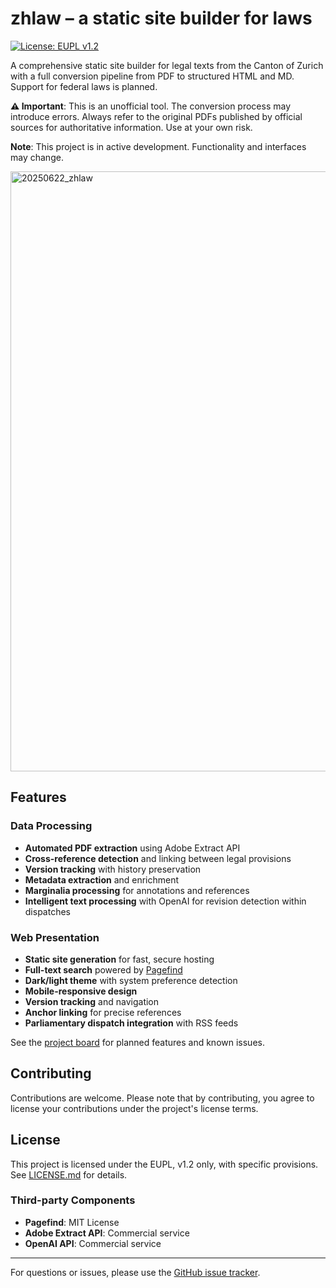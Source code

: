 # zhlaw – a static site builder for laws

[![License: EUPL v1.2](https://img.shields.io/badge/License-EUPL_v1.2-blue.svg)](https://github.com/quadratecode/zhlaw/blob/main/LICENSE.md)

A comprehensive static site builder for legal texts from the Canton of Zurich with a full conversion pipeline from PDF to structured HTML and MD. Support for federal laws is planned.

**⚠️ Important**: This is an unofficial tool. The conversion process may introduce errors. Always refer to the original PDFs published by official sources for authoritative information. Use at your own risk.

**Note**: This project is in active development. Functionality and interfaces may change.

<img width="960" alt="20250622_zhlaw" src="https://github.com/user-attachments/assets/947faa75-41c9-4508-bf01-36a8ce738050" />

## Features

### Data Processing
- **Automated PDF extraction** using Adobe Extract API
- **Cross-reference detection** and linking between legal provisions
- **Version tracking** with history preservation
- **Metadata extraction** and enrichment
- **Marginalia processing** for annotations and references
- **Intelligent text processing** with OpenAI for revision detection within dispatches

### Web Presentation
- **Static site generation** for fast, secure hosting
- **Full-text search** powered by [Pagefind](https://pagefind.app/)
- **Dark/light theme** with system preference detection
- **Mobile-responsive design**
- **Version tracking** and navigation
- **Anchor linking** for precise references
- **Parliamentary dispatch integration** with RSS feeds

See the [project board](https://github.com/users/quadratecode/projects/1/views/1) for planned features and known issues.

## Contributing

Contributions are welcome. Please note that by contributing, you agree to license your contributions under the project's license terms.

## License

This project is licensed under the EUPL, v1.2 only, with specific provisions. See [LICENSE.md](https://github.com/quadratecode/zhlaw/blob/main/LICENSE.md) for details.

### Third-party Components

- **Pagefind**: MIT License
- **Adobe Extract API**: Commercial service
- **OpenAI API**: Commercial service

---

For questions or issues, please use the [GitHub issue tracker](https://github.com/quadratecode/zhlaw/issues).
